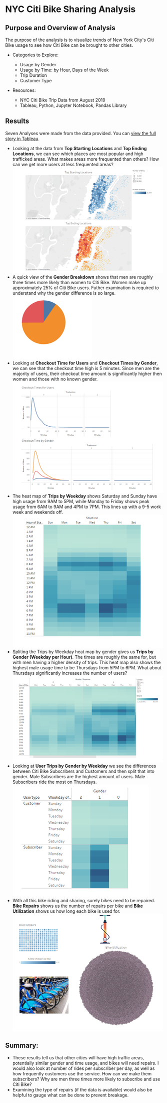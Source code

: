 # NYC Citi Bike Sharing Analysis
## Purpose and Overview of Analysis

The purpose of the analysis is to visualize trends of New York City's Citi Bike usage to see how Citi Bike can be brought to other cities. 

- Categories to Explore:
  - Usage by Gender
  - Usage by Time: by Hour, Days of the Week
  - Trip Duration 
  - Customer Type 

- Resources:
  - NYC Citi Bike Trip Data from August 2019
  - Tableau, Python, Jupyter Notebook, Pandas Library
## Results
Seven Analyses were made from the data provided. You can [view the full story in Tableau](https://public.tableau.com/views/NYCCitiBikeVisualization_16490350717130/NYCCitiBikeVisualization?:language=en-US&publish=yes&:display_count=n&:origin=viz_share_link).
 - Looking at the data from **Top Starting Locations** and **Top Ending Locations**, we can see which places are most popular and high trafficked areas. What makes areas more frequented than others? How can we get more users at less frequented areas?
  ![Analysis 1](img1.png)
 - A quick view of the **Gender Breakdown** shows that men are roughly three times more likely than women to Citi Bike. Women make up approximately 25% of Citi Bike users. Futher examination is required to understand why the gender difference is so large.
  ![Analysis 2](img2.png)
 - Looking at **Checkout Time for Users** and **Checkout Times by Gender**, we can see that the checkout time high is 5 minutes. Since men are the majority of users, their checkout time amount is significantly higher then women and those with no known gender. 
  ![Analysis 3](img3.png) 
 - The heat map of **Trips by Weekday** shows Saturday and Sunday have high usage from 9AM to 5PM, while Monday to Friday shows peak usage from 6AM to 9AM and 4PM to 7PM. This lines up with a 9-5 work week and weekends off. 
  ![Analysis 4](img4.png)
 - Spliting the Trips by Weekday heat map by gender gives us **Trips by Gender (Weekday per Hour)**. The times are roughly the same for, but with men having a higher density of trips. This heat map also shows the highest male usage time to be Thursdays from 5PM to 6PM. What about Thursdays significantly increases the number of users?
  ![Analysis 5](img5.png)
 - Looking at **User Trips by Gender by Weekday** we see the differences between Citi Bike Subscribers and Customers and then split that into gender. Male Subscribers are the highest amount of users. Male Subscribers ride the most on Thursdays. 
  ![Analysis 6](img6.png)
  - With all this bike riding and sharing, surely bikes need to be repaired. **Bike Repairs** shows us the number of repairs per bike and **Bike Utilization** shows us how long each bike is used for. 
  ![Analysis 7](img7.png)

## Summary: 

- These results tell us that other cities will have high traffic areas, potentially similar gender and time usage, and bikes will need repairs. I would also look at number of rides per subscriber per day, as well as how frequently customers use the service. How can we make them subscribers? Why are men three times more likely to subscribe and use Citi Bike? 
- Examining the type of repairs (if the data is available) would also be helpful to gauge what can be done to prevent breakage.

